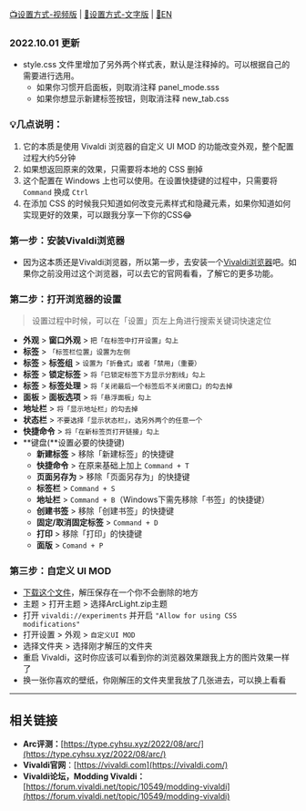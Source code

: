 [📺设置方式-视频版](https://www.bilibili.com/video/BV1fe4y1a7WQ/?vd_source=103a1da26948412544dd2b203b193997) | [📝设置方式-文字版](doc_将Vivaldi配置成Arc.md) | [📝EN](doc_configure-vivaldi.md)

### 2022.10.01 更新
- style.css 文件里增加了另外两个样式表，默认是注释掉的。可以根据自己的需要进行选用。
    - 如果你习惯开启面板，则取消注释 panel_mode.sss 
    - 如果你想显示新建标签按钮，则取消注释 new_tab.css


### 💡**几点说明：**

1. 它的本质是使用 Vivaldi 浏览器的自定义 UI MOD 的功能改变外观，整个配置过程大约5分钟
2. 如果想返回原来的效果，只需要将本地的 CSS 删掉
3. 这个配置在 Windows 上也可以使用。在设置快捷键的过程中，只需要将 `Command` 换成 `Ctrl`
4. 在添加 CSS 的时候我只知道如何改变元素样式和隐藏元素，如果你知道如何实现更好的效果，可以跟我分享一下你的CSS😂


### 第一步：安装Vivaldi浏览器

- 因为这本质还是Vivaldi浏览器，所以第一步，去安装一个[Vivaldi浏览器](https://vivaldi.com)吧。如果你之前没用过这个浏览器，可以去它的官网看看，了解它的更多功能。

### 第二步：打开浏览器的设置

> 设置过程中时候，可以在「设置」页左上角进行搜索关键词快速定位

- **外观** > **窗口外观** > `把「在标签中打开设置」勾上`
- **标签** > `「标签栏位置」设置为左侧`
- **标签** > **标签组** > `设置为「折叠式」或者「禁用」（重要）`
- **标签** > **锁定标签** > `将「已锁定标签下方显示分割线」勾上`
- **标签** > **标签处理** > `将「关闭最后一个标签后不关闭窗口」的勾去掉`
- **面板** > **面板选项** > `将「悬浮面板」勾上`
- **地址栏** > `将「显示地址栏」的勾去掉`
- **状态栏** > `不要选择「显示状态栏」，选另外两个的任意一个`
- **快捷命令** > `将「在新标签页打开链接」勾上`
- **键盘(**设置必要的快捷键)
    - **新建标签** > 移除「新建标签」的快捷键
    - **快捷命令** > 在原来基础上加上 `Command + T`
    - **页面另存为** > 移除「页面另存为」的快捷键
    - **标签栏** > `Command + S`
    - **地址栏** > `Command + B`（Windows下需先移除「书签」的快捷键）
    - **创建书签** > 移除「创建书签」的快捷键
    - **固定/取消固定标签** > `Command + D`
    - **打印** > 移除「打印」的快捷键
    - **面版** > `Comand + P`

### 第三步：自定义 UI MOD

- [下载这个文件](https://github.com/tovifun/VivalArc/archive/refs/heads/main.zip)，解压保存在一个你不会删除的地方
- 主题 > 打开主题 >  选择ArcLight.zip主题
- 打开 `vivaldi://experiments` 并开启  `"Allow for using CSS modifications"`
- 打开设置 > 外观 > `自定义UI MOD`
- 选择文件夹 > 选择刚才解压的文件夹
- 重启 Vivaldi，这时你应该可以看到你的浏览器效果跟我上方的图片效果一样了
- 换一张你喜欢的壁纸，你刚解压的文件夹里我放了几张进去，可以换上看看

---

## 相关链接

- **Arc评测：**[https://type.cyhsu.xyz/2022/08/arc/](https://type.cyhsu.xyz/2022/08/arc/)
- **Vivaldi官网**：[https://vivaldi.com](https://vivaldi.com/)
- **Vivaldi论坛，Modding Vivaldi：**[https://forum.vivaldi.net/topic/10549/modding-vivaldi](https://forum.vivaldi.net/topic/10549/modding-vivaldi)